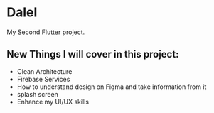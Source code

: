 # Dalel

My Second Flutter project.

## New Things I will cover in this project:
- Clean Architecture
- Firebase Services
- How to understand design on Figma and take information from it 
- splash screen
- Enhance my UI/UX skills


